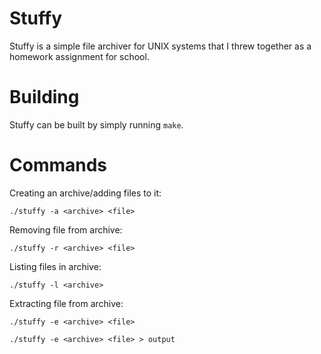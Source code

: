 # Stuffy

Stuffy is a simple file archiver for UNIX systems that I threw together as a homework assignment for school.

# Building

Stuffy can be built by simply running `make`.

# Commands

Creating an archive/adding files to it:

`./stuffy -a <archive> <file>`

Removing file from archive:

`./stuffy -r <archive> <file>`

Listing files in archive:

`./stuffy -l <archive>`

Extracting file from archive:

`./stuffy -e <archive> <file>`

`./stuffy -e <archive> <file> > output`